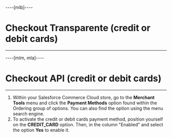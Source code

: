 ----[mlb]----
# Checkout Transparente (credit or debit cards)

------------
----[mlm, mla]----
# Checkout API (credit or debit cards)

------------

1. Within your Salesforce Commerce Cloud store, go to the **Merchant Tools** menu and click the **Payment Methods** option found within the Ordering group of options. You can also find the option using the menu search engine.
2. To activate the credit or debit cards payment method, position yourself on the **CREDIT_CARD** option. Then, in the column "Enabled" and select the option **Yes** to enable it.

